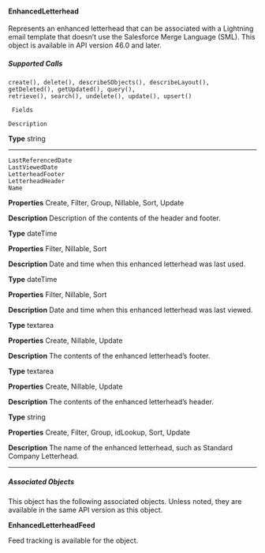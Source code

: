#### EnhancedLetterhead

Represents an enhanced letterhead that can be associated with a Lightning email template that doesn’t use the Salesforce Merge
Language (SML). This object is available in API version 46.0 and later.

##### Supported Calls
```
create(), delete(), describeSObjects(), describeLayout(), getDeleted(), getUpdated(), query(),
retrieve(), search(), undelete(), update(), upsert()

 Fields

```
```
Description

```

**Type**
string


-----

```
LastReferencedDate
LastViewedDate
LetterheadFooter
LetterheadHeader
Name

```

**Properties**
Create, Filter, Group, Nillable, Sort, Update

**Description**
Description of the contents of the header and footer.

**Type**
dateTime

**Properties**
Filter, Nillable, Sort

**Description**
Date and time when this enhanced letterhead was last used.

**Type**
dateTime

**Properties**
Filter, Nillable, Sort

**Description**
Date and time when this enhanced letterhead was last viewed.

**Type**
textarea

**Properties**
Create, Nillable, Update

**Description**
The contents of the enhanced letterhead’s footer.

**Type**
textarea

**Properties**
Create, Nillable, Update

**Description**
The contents of the enhanced letterhead’s header.

**Type**
string

**Properties**
Create, Filter, Group, idLookup, Sort, Update

**Description**
The name of the enhanced letterhead, such as Standard Company Letterhead.


-----

##### Associated Objects

This object has the following associated objects. Unless noted, they are available in the same API version as this object.

**EnhancedLetterheadFeed**

Feed tracking is available for the object.
